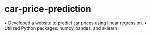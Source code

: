 # car-price-prediction
• Developed a website to predict car prices using linear regression.
• Utilized Python packages: numpy, pandas, and sklearn
